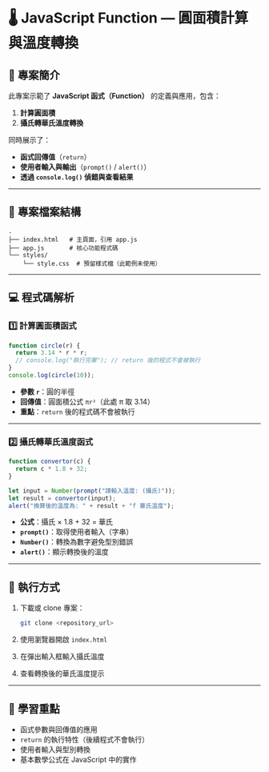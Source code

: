 # 🌡️ JavaScript Function — 圓面積計算與溫度轉換

## 📌 專案簡介

此專案示範了 **JavaScript 函式（Function）** 的定義與應用，包含：

1. **計算圓面積**
2. **攝氏轉華氏溫度轉換**

同時展示了：

- **函式回傳值**（`return`）
- **使用者輸入與輸出**（`prompt()` / `alert()`）
- **透過 `console.log()` 偵錯與查看結果**

---

## 📂 專案檔案結構

```
.
├── index.html   # 主頁面，引用 app.js
├── app.js       # 核心功能程式碼
└── styles/
    └── style.css  # 預留樣式檔（此範例未使用）
```

---

## 💻 程式碼解析

### 1️⃣ 計算圓面積函式

```javascript
function circle(r) {
  return 3.14 * r * r;
  // console.log("執行完畢"); // return 後的程式不會被執行
}
console.log(circle(10));
```

- **參數 `r`**：圓的半徑
- **回傳值**：圓面積公式 `πr²`（此處 π 取 3.14）
- **重點**：`return` 後的程式碼不會被執行

---

### 2️⃣ 攝氏轉華氏溫度函式

```javascript
function convertor(c) {
  return c * 1.8 + 32;
}

let input = Number(prompt("請輸入溫度: (攝氏)"));
let result = convertor(input);
alert("換算後的溫度為: " + result + "f 華氏溫度");
```

- **公式**：攝氏 × 1.8 + 32 = 華氏
- **`prompt()`**：取得使用者輸入（字串）
- **`Number()`**：轉換為數字避免型別錯誤
- **`alert()`**：顯示轉換後的溫度

---

## 🚀 執行方式

1. 下載或 clone 專案：

   ```bash
   git clone <repository_url>
   ```

2. 使用瀏覽器開啟 `index.html`
3. 在彈出輸入框輸入攝氏溫度
4. 查看轉換後的華氏溫度提示

---

## 🎯 學習重點

- 函式參數與回傳值的應用
- `return` 的執行特性（後續程式不會執行）
- 使用者輸入與型別轉換
- 基本數學公式在 JavaScript 中的實作
